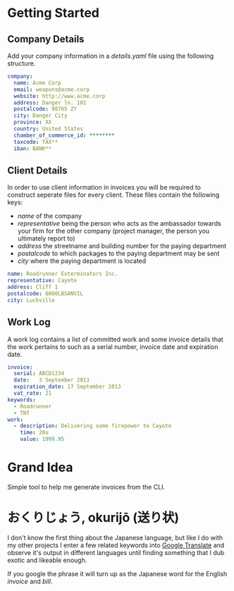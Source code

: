 # Getting Started

## Company Details
Add your company information in a _details.yaml_ file using the following
structure.
```yaml
company:
  name: Acme Corp
  email: weapons@acme.corp
  website: http://www.acme.corp
  address: Danger ln. 101
  postalcode: 98765 ZY
  city: Danger City
  province: XX
  country: United States
  chamber_of_commerce_id: ********
  taxcode: TAX**
  iban: BANK**
```

## Client Details
In order to use client information in invoices you will be required to
construct seperate files for every client. These files contain the following
keys:

 - _name_ of the company
 - _representative_ being the person who acts as the ambassador towards your firm for the other company (project manager, the person you ultimately report to)
 - _address_ the streetname and building number for the paying department
 - _postalcode_ to which packages to the paying department may be sent
 - _city_ where the paying department is located

```yaml
name: Roadrunner Exterminators Inc.
representative: Cayote
address: Cliff 1
postalcode: 8000LBSANVIL
city: Luckville
```

## Work Log
A work log contains a list of committed work and some invoice details that the
work pertains to such as a serial number, invoice date and expiration date.
```yaml
invoice:
  serial: ABCD1234
  date:   3 September 2013
  expiration_date: 17 September 2013
  vat_rate: 21
keywords:
  - Roadrunner
  - TNT
work:
  - description: Delivering some firepower to Cayote
    time: 20u
    value: 1999.95
```

# Grand Idea
Simple tool to help me generate invoices from the CLI.

# おくりじょう, okurijō (送り状)
I don't know the first thing about the Japanese language, but like I do with my
other projects I enter a few related keywords into
[Google Translate](http://translate.google.com) and observe it's output in
different languages until finding something that I dub exotic and likeable 
enough.

If you google the phrase it will turn up as the Japanese word for the English
_invoice_ and _bill_.
